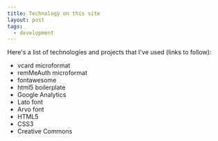 ```yaml
---
title: Technology on this site
layout: post
tags: 
  - development
---
```


Here's a list of technologies and projects that I've used (links to follow):

- vcard microformat
- remMeAuth microformat
- fontawesome
- html5 boilerplate
- Google Analytics
- Lato font
- Arvo font
- HTML5
- CSS3
- Creative Commons
